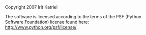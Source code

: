 Copyright 2007 Irit Katriel

The software is licensed according to the terms of the PSF (Python Software Foundation) license found here: http://www.python.org/psf/license/